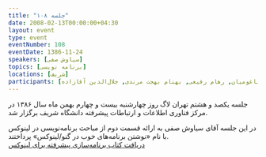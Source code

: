 ```yaml
---
title: "جلسه ۱۰۸"
date: 2008-02-13T00:00:00+04:30
layout: event
type: event
eventNumber: 108
eventDate: 1386-11-24
speakers: [سیاوش صفی]
topics: [برنامه نویسی]
locations: [شریف]
participants: [سعید تقوی, علی جمشیدی, امیر خانی, فرهاد هدایتی, فرزاد صداقت بین, امیل صدق, عباس اسماعیلی, امیرمحمد سعید, حمیدرضا داوودی, احمد زمانی, علی روستایی, سیاوش صفی, نوید عبدی, اشکان قاسمی, آرمن باغومیان, رهام رفیعی, بهنام بهجت مرندی, جلال‌الدین آقازاده]
---
```

جلسه یکصد و هشتم تهران لاگ روز چهارشنبه بیست و چهارم بهمن ماه سال ۱۳۸۶ در مرکز فناوری اطلاعات و ارتباطات پیشرفته دانشگاه شریف برگزار شد.

در این جلسه آقای سیاوش صفی به ارائه قسمت دوم از مباحث برنامه‌نویسی در لینوکس با نام «نوشتن برنامه‌های خوب در گنو/لینوکس» پرداختند.  
[دریافت کتاب برنامه‌سازی پیشرفته برای لینوکس](http://www.advancedlinuxprogramming.com/downloads.html)  